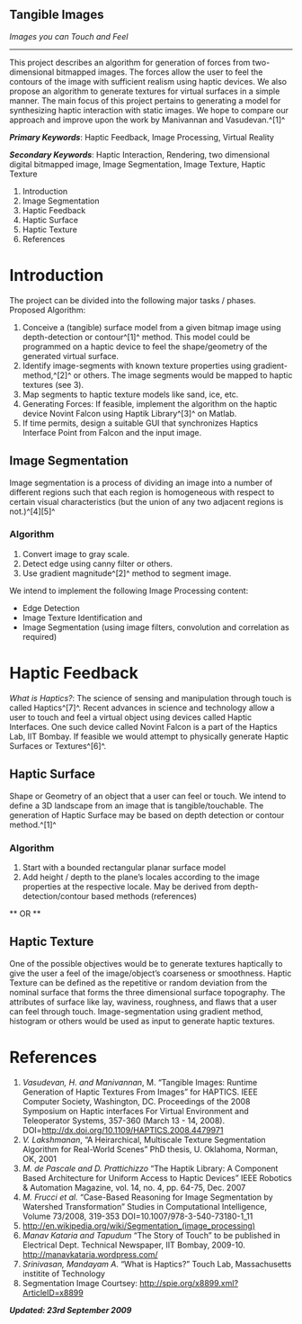 ## Tangible Images
_Images you can Touch and Feel_

----
This project describes an algorithm for generation of forces from two-dimensional bitmapped images. The forces allow the user to feel the contours of the image with sufficient realism using haptic devices. We also propose an algorithm to generate textures for virtual surfaces in a simple manner. The main focus of this project pertains to generating a model for synthesizing haptic interaction with static images. We hope to compare our approach and improve upon the work by Manivannan and Vasudevan.^[1]^

**_Primary Keywords_**: Haptic Feedback, Image Processing, Virtual Reality

**_Secondary Keywords_**: Haptic Interaction, Rendering, two dimensional digital bitmapped image, Image Segmentation, Image Texture, Haptic Texture

1. Introduction
  1. Image Segmentation
2. Haptic Feedback
  1. Haptic Surface
  2. Haptic Texture
3. References

# Introduction
The project can be divided into the following major tasks / phases. Proposed Algorithm:
1. Conceive a (tangible) surface model from a given bitmap image using depth-detection or contour^[1]^ method. This model could be programmed on a haptic device to feel the shape/geometry of the generated virtual surface.
2. Identify image-segments with known texture properties using gradient-method,^[2]^ or others. The image segments would be mapped to haptic textures (see 3).
3. Map segments to haptic texture models like sand, ice, etc.
4. Generating Forces: If feasible, implement the algorithm on the haptic device Novint Falcon using Haptik Library^[3]^ on Matlab.
5. If time permits, design a suitable GUI that synchronizes Haptics Interface Point from Falcon and the input image.

## Image Segmentation
Image segmentation is a process of dividing an image into a number of different regions such that each region is homogeneous with respect to certain visual characteristics (but the union of any two adjacent regions is not.)^[4][5]^

### Algorithm
1. Convert image to gray scale.
2. Detect edge using canny filter or others.
3. Use gradient magnitude^[2]^ method to segment image. 

We intend to implement the following Image Processing content: 
* Edge Detection
* Image Texture Identification and 
* Image Segmentation (using image filters, convolution and correlation as required)

# Haptic Feedback
_What is Haptics?_: The science of sensing and manipulation through touch is called Haptics^[7]^. Recent advances in science and technology allow a user to touch and feel a virtual object using devices called Haptic Interfaces. One such device called Novint Falcon is a part of the Haptics Lab, IIT Bombay. If feasible we would attempt to physically generate Haptic Surfaces or Textures^[6]^.

## Haptic Surface 
Shape or Geometry of an object that a user can feel or touch. We intend to define a 3D landscape from an image that is tangible/touchable. The generation of Haptic Surface may be based on depth detection or contour method.^[1]^

### Algorithm
1. Start with a bounded rectangular planar surface model 
2. Add height / depth to the plane’s locales according to the image properties at the respective locale. May be derived from depth-detection/contour based methods (references)

** OR ** 

## Haptic Texture 
One of the possible objectives would be to generate textures haptically to give the user a feel of the image/object’s coarseness or smoothness. Haptic Texture can be defined as the repetitive or random deviation from the nominal surface that forms the three dimensional surface topography. The attributes of surface like lay, waviness, roughness, and flaws that a user can feel through touch. Image-segmentation using gradient method, histogram or others would be used as input to generate haptic textures. 

# References
1. _Vasudevan, H. and Manivannan_, M. “Tangible Images: Runtime Generation of Haptic Textures From Images” for HAPTICS. IEEE Computer Society, Washington, DC. Proceedings of the 2008 Symposium on Haptic interfaces For Virtual Environment and Teleoperator Systems, 357-360 (March 13 - 14, 2008). DOI=http://dx.doi.org/10.1109/HAPTICS.2008.4479971 
2. _V. Lakshmanan_, “A Heirarchical, Multiscale Texture Segmentation Algorithm for Real-World Scenes” PhD thesis, U. Oklahoma, Norman, OK, 2001 
3. _M. de Pascale and D. Prattichizzo_ “The Haptik Library: A Component Based Architecture for Uniform Access to Haptic Devices” IEEE Robotics & Automation Magazine, vol. 14, no. 4, pp. 64-75, Dec. 2007 
4. _M. Frucci et al._ “Case-Based Reasoning for Image Segmentation by Watershed Transformation” Studies in Computational Intelligence, Volume 73/2008, 319-353 DOI=10.1007/978-3-540-73180-1_11
5. http://en.wikipedia.org/wiki/Segmentation_(image_processing) 
6. _Manav Kataria and Tapudum_ “The Story of Touch” to be published in Electrical Dept. Technical Newspaper, IIT Bombay, 2009-10. http://manavkataria.wordpress.com/ 
7. _Srinivasan, Mandayam A._ “What is Haptics?” Touch Lab, Massachusetts institite of Technology 
8. Segmentation Image Courtsey: http://spie.org/x8899.xml?ArticleID=x8899 
  
  
**_Updated: 23rd September 2009_**

